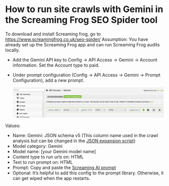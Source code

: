 # How to run site crawls with Gemini in the Screaming Frog SEO Spider tool

To download and install Screaming frog, go to https://www.screamingfrog.co.uk/seo-spider/
Assumption: You have already set up the Screaming Frog app and can run Screaming Frog audits locally.

- Add the Gemini API key to Config → API Access → Gemini → Account information. Set the Account type to paid.
- Under prompt configuration (Config → API Access → Gemini → Prompt Configuration), add a new prompt.

  ![Screaming Frog API prompt configuration screenshot](../assets/ScreamingFrog-AI-prompt-config.png)

Values:
  - Name: Gemini: JSON schema v5 (This column name used in the crawl analysis but can be changed in the [JSON expansion script](../ai_crawl_analysis/expand_json_csv.py))
  - Model category: Gemini
  - Model name: [your Gemini model name]
  - Content type to run urls on: HTML
  - Text to run prompt on: HTML
  - Prompt: Copy and paste the [Screaming AI prompt](prompts/screaming-frog-prompt.txt)
  - Optional: It’s helpful to add this config to the prompt library. Otherwise, it can get wiped when the app restarts.

